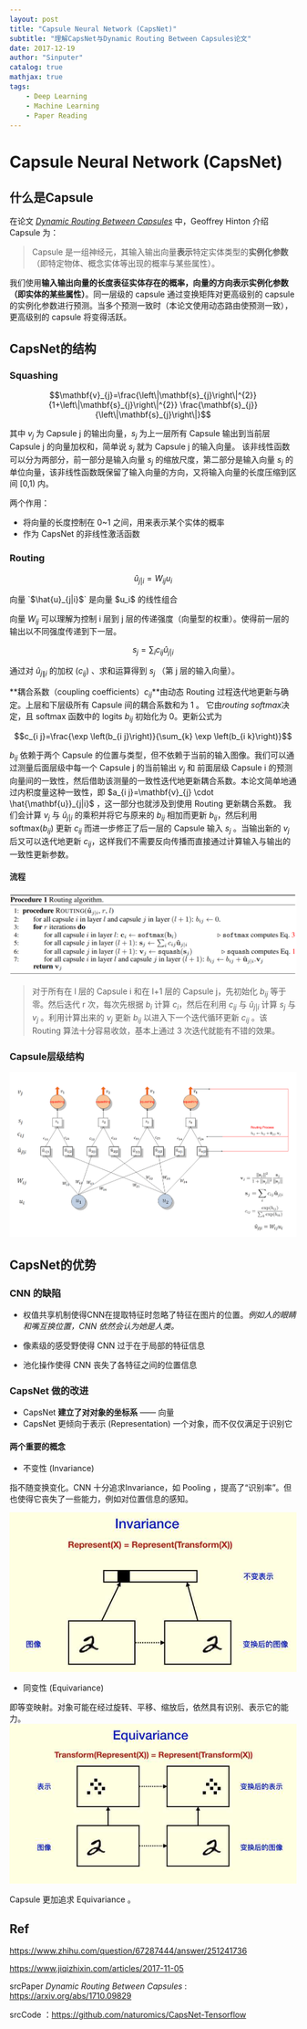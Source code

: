 ```yaml
---
layout: post
title: "Capsule Neural Network (CapsNet)"
subtitle: "理解CapsNet与Dynamic Routing Between Capsules论文"
date: 2017-12-19
author: "Sinputer"
catalog: true
mathjax: true
tags: 
    - Deep Learning
    - Machine Learning
    - Paper Reading
---
```

# Capsule Neural Network (CapsNet)

## 什么是Capsule

在论文 [*Dynamic Routing Between Capsules*](https://arxiv.org/abs/1710.09829) 中，Geoffrey Hinton 介绍 Capsule 为：
> Capsule 是一组神经元，其输入输出向量**表示**特定实体类型的**实例化参数**（即特定物体、概念实体等出现的概率与某些属性）。

我们使用**输入输出向量的长度表征实体存在的概率，向量的方向表示实例化参数（即实体的某些属性）**。同一层级的 capsule 通过变换矩阵对更高级别的 capsule 的实例化参数进行预测。当多个预测一致时（本论文使用动态路由使预测一致），更高级别的 capsule 将变得活跃。

## CapsNet的结构

### Squashing

$$\mathbf{v}_{j}=\frac{\left\|\mathbf{s}_{j}\right\|^{2}}{1+\left\|\mathbf{s}_{j}\right\|^{2}} \frac{\mathbf{s}_{j}}{\left\|\mathbf{s}_{j}\right\|}$$

其中 $v_j$ 为 Capsule j 的输出向量，$s_j$ 为上一层所有 Capsule 输出到当前层 Capsule j 的向量加权和，简单说 $s_j$ 就为 Capsule j 的输入向量。
该非线性函数可以分为两部分，前一部分是输入向量 $s_j$ 的缩放尺度，第二部分是输入向量 $s_j$ 的单位向量，该非线性函数既保留了输入向量的方向，又将输入向量的长度压缩到区间 [0,1) 内。

两个作用：

- 将向量的长度控制在 0~1 之间，用来表示某个实体的概率
- 作为 CapsNet 的非线性激活函数

### Routing

$$\hat{u}_{j|i}=W_{i j} u_{i}$$

<p>向量 `$\hat{u}_{j|i}$` 是向量 $u_i$ 的线性组合</p>

向量 $W_{i j}$ 可以理解为控制 i 层到 j 层的传递强度（向量型的权重）。使得前一层的输出以不同强度传递到下一层。

$$s_{j}=\sum_{i} c_{i j} \hat{u}_{j|i}$$

通过对 $\hat{u}_{j\|i}$ 的加权 ($c_{i j}$) 、求和运算得到 $s_j$ （第 j 层的输入向量）。

**耦合系数（coupling coefficients）$c_{i j}$**由动态 Routing 过程迭代地更新与确定。上层和下层级所有 Capsule 间的耦合系数和为 1 。
它由*routing softmax*决定，且 softmax 函数中的 logits $b_{i j}$ 初始化为 0。更新公式为

$$c_{i j}=\frac{\exp \left(b_{i j}\right)}{\sum_{k} \exp \left(b_{i k}\right)}$$

$b_{i j}$ 依赖于两个 Capsule 的位置与类型，但不依赖于当前的输入图像。我们可以通过测量后面层级中每一个 Capsule j 的当前输出 $v_j$ 和 前面层级 Capsule i 的预测向量间的一致性，然后借助该测量的一致性迭代地更新耦合系数。本论文简单地通过内积度量这种一致性，即 $a_{i j}=\mathbf{v}_{j} \cdot \hat{\mathbf{u}}_{j|i}$ ，这一部分也就涉及到使用 Routing 更新耦合系数。
我们会计算 $v_j$ 与 $\hat{u}_{j|i}$ 的乘积并将它与原来的 $b_{i j}$ 相加而更新 $b_{i j}$，然后利用 softmax($b_{i j}$) 更新 $c_{i j}$ 而进一步修正了后一层的 Capsule 输入 $s_j$ 。当输出新的 $v_j$ 后又可以迭代地更新 $c_{i j}$，这样我们不需要反向传播而直接通过计算输入与输出的一致性更新参数。

#### 流程

![routing](/img/in-post/capsnet-01.png)
> 对于所有在 l 层的 Capsule i 和在 l+1 层的 Capsule j，先初始化 $b_{i j}$ 等于零。然后迭代 r 次，每次先根据 $b_i$ 计算 $c_i$，然后在利用 $c_{i j}$ 与 $\hat{u}_{j|i}$ 计算 $s_j$ 与 $v_j$ 。利用计算出来的 $v_j$ 更新 $b_{i j}$ 以进入下一个迭代循环更新 $c_{i j}$ 。该 Routing 算法十分容易收敛，基本上通过 3 次迭代就能有不错的效果。

### Capsule层级结构

![Capsule stucture](/img/in-post/capsnet-02.png)

## CapsNet的优势

### CNN 的缺陷

- 权值共享机制使得CNN在提取特征时忽略了特征在图片的位置。*例如人的眼睛和嘴互换位置，CNN 依然会认为她是人类。*

- 像素级的感受野使得 CNN 过于在于局部的特征信息
- 池化操作使得 CNN 丧失了各特征之间的位置信息

### CapsNet 做的改进

- CapsNet **建立了对对象的坐标系** —— 向量
- CapsNet 更倾向于表示 (Representation) 一个对象，而不仅仅满足于识别它

#### 两个重要的概念

- 不变性 (Invariance)

指不随变换变化。CNN 十分追求Invariance，如 Pooling ，提高了“识别率”。但也使得它丧失了一些能力，例如对位置信息的感知。

![img](/img/in-post/capsnet-03.jfif)

- 同变性 (Equivariance)

即等变映射。对象可能在经过旋转、平移、缩放后，依然具有识别、表示它的能力。
![img](/img/in-post/capsnet-04.jfif)

Capsule 更加追求 Equivariance 。

## Ref

<https://www.zhihu.com/question/67287444/answer/251241736>

<https://www.jiqizhixin.com/articles/2017-11-05>

srcPaper *Dynamic Routing Between Capsules* : <https://arxiv.org/abs/1710.09829>

srcCode ：<https://github.com/naturomics/CapsNet-Tensorflow>
